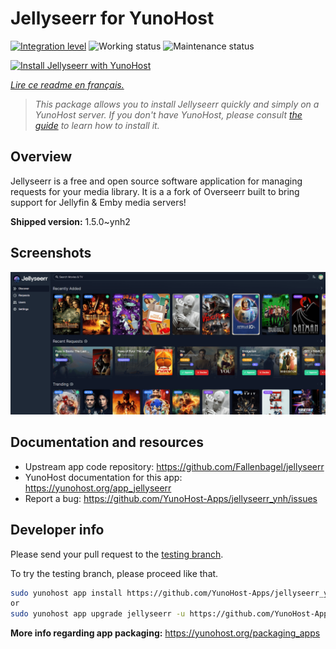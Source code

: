 <!--
N.B.: This README was automatically generated by https://github.com/YunoHost/apps/tree/master/tools/README-generator
It shall NOT be edited by hand.
-->

# Jellyseerr for YunoHost

[![Integration level](https://dash.yunohost.org/integration/jellyseerr.svg)](https://dash.yunohost.org/appci/app/jellyseerr) ![Working status](https://ci-apps.yunohost.org/ci/badges/jellyseerr.status.svg) ![Maintenance status](https://ci-apps.yunohost.org/ci/badges/jellyseerr.maintain.svg)

[![Install Jellyseerr with YunoHost](https://install-app.yunohost.org/install-with-yunohost.svg)](https://install-app.yunohost.org/?app=jellyseerr)

*[Lire ce readme en français.](./README_fr.md)*

> *This package allows you to install Jellyseerr quickly and simply on a YunoHost server.
If you don't have YunoHost, please consult [the guide](https://yunohost.org/#/install) to learn how to install it.*

## Overview

Jellyseerr is a free and open source software application for managing requests for your media library. It is a a fork of Overseerr built to bring support for Jellyfin & Emby media servers!

**Shipped version:** 1.5.0~ynh2

## Screenshots

![Screenshot of Jellyseerr](./doc/screenshots/jellyseerr.png)

## Documentation and resources

* Upstream app code repository: <https://github.com/Fallenbagel/jellyseerr>
* YunoHost documentation for this app: <https://yunohost.org/app_jellyseerr>
* Report a bug: <https://github.com/YunoHost-Apps/jellyseerr_ynh/issues>

## Developer info

Please send your pull request to the [testing branch](https://github.com/YunoHost-Apps/jellyseerr_ynh/tree/testing).

To try the testing branch, please proceed like that.

``` bash
sudo yunohost app install https://github.com/YunoHost-Apps/jellyseerr_ynh/tree/testing --debug
or
sudo yunohost app upgrade jellyseerr -u https://github.com/YunoHost-Apps/jellyseerr_ynh/tree/testing --debug
```

**More info regarding app packaging:** <https://yunohost.org/packaging_apps>
